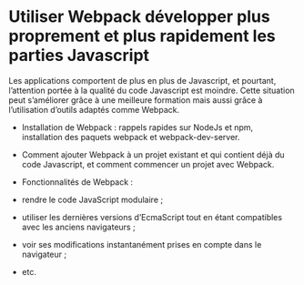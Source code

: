 # Utiliser Webpack développer plus proprement et plus rapidement les parties Javascript

Les applications comportent de plus en plus de Javascript, et pourtant, l’attention portée à la qualité du code Javascript est moindre.
Cette situation peut s’améliorer grâce à une meilleure formation mais aussi grâce à l’utilisation d’outils adaptés comme Webpack.

 - Installation de Webpack : rappels rapides sur NodeJs et npm, installation des paquets webpack et webpack-dev-server.
 - Comment ajouter Webpack à un projet existant et qui contient déjà du code Javascript, et comment commencer un projet avec Webpack.
 - Fonctionnalités de Webpack :
 
  - rendre le code JavaScript modulaire ;
  - utiliser les dernières versions d’EcmaScript tout en étant compatibles avec les anciens navigateurs ;
  - voir ses modifications instantanément prises en compte dans le navigateur ;
  - etc.
